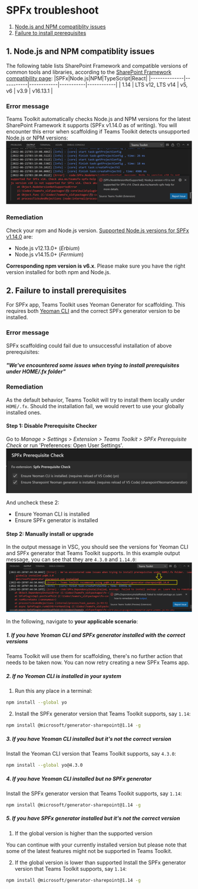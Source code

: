# SPFx troubleshoot

1. [Node.js and NPM compatiblity issues](#compatibility)
2. [Failure to install prerequisites](#prerequisites)


## 1. Node.js and NPM compatiblity issues<a name="compatibility"></a>
The following table lists SharePoint Framework and compatible versions of common tools and libraries, according to the [SharePoint Framework compatibility page](https://docs.microsoft.com/en-us/sharepoint/dev/spfx/compatibility#spfx-development-environment-compatibility):
|SPFx|Node.js|NPM|TypeScript|React|
|--------------|-----------|------------|-----------|------------|
| 1.14 | LTS v12, LTS v14 | v5, v6 | v3.9 | v16.13.1 |

### Error message
Teams Toolkit automatically checks Node.js and NPM versions for the latest SharePoint Framework it supports (SPFx v1.14.0 as of writing). You will encounter this error when scaffolding if Teams Toolkit detects unsupported Node.js or NPM versions:
![image](../images/fx-core/spfx/spfx-compat-check.png)

### Remediation

Check your npm and Node.js version. [Supported Node.js versions for SPFx v1.14.0](https://docs.microsoft.com/en-us/sharepoint/dev/spfx/set-up-your-development-environment#install-nodejs) are:

- Node.js v12.13.0+ (_Erbium_)
- Node.js v14.15.0+ (_Fermium_)

**Corresponding npm version is v6.x**. Please make sure you have the right version installed for both npm and Node.js.

## 2. Failure to install prerequisites<a name="prerequisites"></a>

For SPFx app, Teams Toolkit uses Yeoman Generator for scaffolding. This requires both [Yeoman CLI](https://github.com/yeoman/yo) and the correct SPFx generator version to be installed.

### Error message
SPFx scaffolding could fail due to unsuccessful installation of above prerequisites:

#### _"We've encountered some issues when trying to install prerequisites under HOME/.fx folder"_

### Remediation

As the default behavior, Teams Toolkit will try to install them locally under `HOME/.fx`. Should the installation fail, we would revert to use your globally installed ones.

#### Step 1: Disable Prerequisite Checker

Go to _Manage > Settings > Extension > Teams Toolkit > SPFx Prerequisite Check_ or run 'Preferences: Open User Settings'.
![image](../images/fx-core/spfx/setting.png)

And uncheck these 2:

- Ensure Yeoman CLI is installed
- Ensure SPFx generator is installed

#### Step 2: Manually install or upgrade

In the output message in VSC, you should see the versions for Yeoman CLI and SPFx generator that Teams Toolkit supports. In this example output message, you can see that they are `4.3.0` and `1.14.0`:
![image](../images/fx-core/spfx/output.png)

In the following, navigate to **your applicable scenario**:

##### 1. If you have Yeoman CLI and SPFx generator installed with the correct versions

Teams Toolkit will use them for scaffolding, there's no further action that needs to be taken now. You can now retry creating a new SPFx Teams app.

##### 2. If no Yeoman CLI is installed in your system

1. Run this any place in a terminal:

```sh
npm install --global yo
```

2. Install the SPFx generator version that Teams Toolkit supports, say `1.14`:

```sh
npm install @microsoft/generator-sharepoint@1.14 -g
```

##### 3. If you have Yeoman CLI installed but it's not the correct version

Install the Yeoman CLI version that Teams Toolkit supports, say `4.3.0`:

```sh
npm install --global yo@4.3.0
```

##### 4. If you have Yeoman CLI installed but no SPFx generator

Install the SPFx generator version that Teams Toolkit supports, say `1.14`:

```sh
npm install @microsoft/generator-sharepoint@1.14 -g
```

##### 5. If you have SPFx generator installed but it's not the correct version

1. If the global version is higher than the supported version

You can continue with your currently installed version but please note that some of the latest features might not be supported in Teams Toolkit.

2. If the global version is lower than supported
Install the SPFx generator version that Teams Toolkit supports, say `1.14`:

```sh
npm install @microsoft/generator-sharepoint@1.14 -g
```